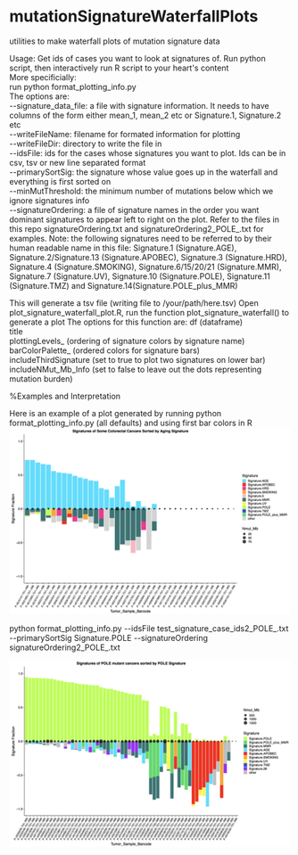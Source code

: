 # mutationSignatureWaterfallPlots
utilities to make waterfall plots of mutation signature data

Usage: Get ids of cases you want to look at signatures of. Run python script, then interactively run R script to your heart's content<br />
More specificially:<br />
run python format_plotting_info.py<br />
The options are:<br />
--signature_data_file: a file with signature information.  It needs to have columns of the form either mean_1, mean_2 etc or Signature.1, Signature.2 etc<br />
--writeFileName: filename for formated information for plotting<br />
--writeFileDir: directory to write the file in<br />
--idsFile: ids for the cases whose signatures you want to plot.  Ids can be in csv, tsv or new line separated format<br />
--primarySortSig: the signature whose value goes up in the waterfall and everything is first sorted on<br />
--minMutThreshold: the minimum number of mutations below which we ignore signatures info<br />
--signatureOrdering: a file of signature names in the order you want dominant signatures to appear left to right on the plot. Refer to the files in this repo signatureOrdering.txt and signatureOrdering2_POLE_.txt for examples.  Note: the following signatures need to be referred to by their human readable name in this file: Signature.1 (Signature.AGE), Signature.2/Signature.13 (Signature.APOBEC), Signature.3 (Signature.HRD), Signature.4 (Signature.SMOKING), Signature.6/15/20/21 (Signature.MMR), Signature.7 (Signature.UV), Signature.10 (Signature.POLE), Signature.11 (Signature.TMZ) and Signature.14(Signature.POLE_plus_MMR)<br />

This will generate a tsv file (writing file to /your/path/here.tsv)
Open plot_signature_waterfall_plot.R, run the function plot_signature_waterfall() to generate a plot
The options for this function are:
df (dataframe)<br /> 
title <br />
plottingLevels_ (ordering of signature colors by signature name)<br />
barColorPalette_ (ordered colors for signature bars) <br />
includeThirdSignature (set to true to plot two signatures on lower bar) <br /> 
includeNMut_Mb_Info (set to false to leave out the dots representing mutation burden) <br />
                                

%Examples and Interpretation

Here is an example of a plot generated by running python format_plotting_info.py (all defaults) and using first bar colors in R 
![alt text](colonCancerExample.png)




python format_plotting_info.py --idsFile test_signature_case_ids2_POLE_.txt --primarySortSig Signature.POLE --signatureOrdering signatureOrdering2_POLE_.txt

![alt text](poleExample.png)
